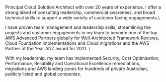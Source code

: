Principal Cloud Solution Architect with over 20 years of experience. I offer a strong blend of consulting leadership, commercial awareness, and broad technical skills to support a wide variety of customer facing engagements.\
  
I have proven team management and leadership skills, streamlining the projects and customer engagements in my team to become one of the top AWS Advanced Partners globally for Well-Architected Framework Reviews, Cloud Foundation implementations and Cloud migrations and the AWS Partner of the Year ANZ award for 2021. \
  
With my leadership, my team has implemented Security, Cost Optimisation, Performance, Reliability and Operational Excellence remediations, migrations and AWS landing zones for hundreds of private Australian, publicly listed and global companies.